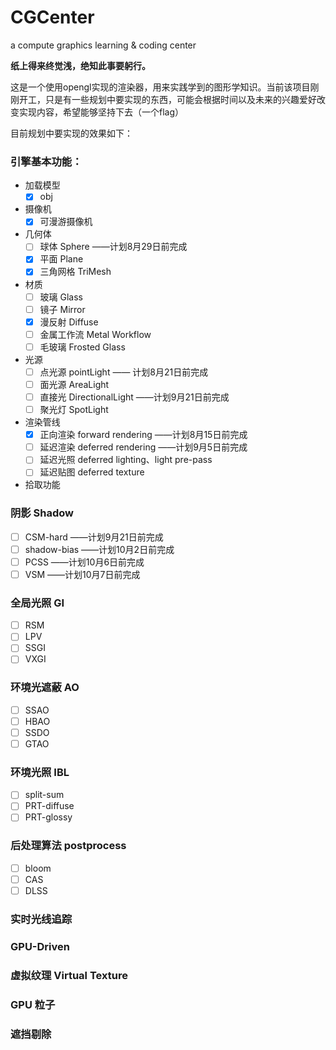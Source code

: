 # CGCenter
a compute graphics learning &amp; coding center

**纸上得来终觉浅，绝知此事要躬行。**

这是一个使用opengl实现的渲染器，用来实践学到的图形学知识。当前该项目刚刚开工，只是有一些规划中要实现的东西，可能会根据时间以及未来的兴趣爱好改变实现内容，希望能够坚持下去（一个flag）

目前规划中要实现的效果如下：

### 引擎基本功能：

- 加载模型
  - [x] obj
- 摄像机
  - [x] 可漫游摄像机
- 几何体
  - [ ] 球体 Sphere ——计划8月29日前完成
  - [x] 平面 Plane
  - [x] 三角网格 TriMesh
- 材质
  - [ ] 玻璃 Glass
  - [ ] 镜子 Mirror
  - [x] 漫反射 Diffuse
  - [ ] 金属工作流 Metal Workflow
  - [ ] 毛玻璃 Frosted Glass
- 光源
  - [ ] 点光源 pointLight —— 计划8月21日前完成
  - [ ] 面光源 AreaLight
  - [ ] 直接光 DirectionalLight  ——计划9月21日前完成
  - [ ] 聚光灯 SpotLight
- 渲染管线
  - [x] 正向渲染 forward rendering  ——计划8月15日前完成
  - [ ] 延迟渲染 deferred rendering ——计划9月5日前完成
  - [ ] 延迟光照 deferred lighting、light pre-pass
  - [ ] 延迟贴图 deferred texture
- 拾取功能

### 阴影 Shadow 

- [ ] CSM-hard  ——计划9月21日前完成
- [ ] shadow-bias ——计划10月2日前完成
- [ ] PCSS ——计划10月6日前完成
- [ ] VSM ——计划10月7日前完成

### 全局光照 GI

- [ ] RSM
- [ ] LPV
- [ ] SSGI
- [ ] VXGI

### 环境光遮蔽 AO

- [ ] SSAO
- [ ] HBAO
- [ ] SSDO
- [ ] GTAO

### 环境光照 IBL

- [ ] split-sum
- [ ] PRT-diffuse
- [ ] PRT-glossy

### 后处理算法 postprocess
- [ ] bloom
- [ ] CAS
- [ ] DLSS

### 实时光线追踪



### GPU-Driven



### 虚拟纹理 Virtual Texture



### GPU 粒子



### 遮挡剔除


